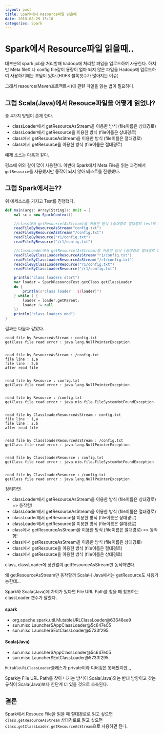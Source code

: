 ```yaml
---
layout: post
title: Spark에서 Resource파일 읽을때
date: 2018-08-29 15:10
categories: Spark
---
```


# Spark에서 Resource파일 읽을때..

대부분의 spark job을 처리할때 hadoop에 처리할 파일을 업로드하여 사용한다. 하지만 Meta file이나 config file같이 용량이 얼마 되지 않은 파일을 Hadoop에 업로드하여 사용하기에는 부담이 있다.(HDFS 블록갯수가 많아지는 이슈)

그래서 resource(Maven프로젝트시)에 관련 파일을 읽는 법이 필요하다.

## 그럼 Scala(Java)에서 Resouce파일을 어떻게 읽었나?

총 4가지 방법이 존재 한다.

- classLoader에서 getResourceAsStream을 이용한 방식 (file이름은 상대경로)
- classLoader에서 getResource을 이용한 방식 (file이름은 상대경로)
- class에서 getResourceAsStream을 이용한 방식 (file이름은 절대경로)
- class에서 getResource을 이용한 방식 (file이름은 절대경로)

예제 소스는 다음과 같다.

<script src="https://gist.github.com/joswlv/591a9f039fe9d4dfb69d1afb97d45735.js"></script>

평소에 위와 같이 많이 사용한다. 이번에 Spark에서 Meta File을 읽는 과정에서 `getResource`를 사용했지만 동작이 되지 않아 테스트를 진행했다.

## 그럼 Spark에서는??

위 예제소스를 가지고 Test를 진행했다. 

```scala
def main(args: Array[String]): Unit = {
	val sc = new SparkContext()

	//class에서 getResource(AsStream)을 이용한 방식 (상대경로 절대경로 test도 추가)
	readFileByResourceAsStream("config.txt")
	readFileByResourceAsStream("/config.txt")
	readFileByResource("r1/config.txt")
	readFileByResource("/r1/config.txt")

	//classLoader에서 getResource(AsStream)을 이용한 방식 (상대경로 절대경로 test도 추가)
	readFileByClassLoaderResourceAsStream("r1/config.txt")
	readFileByClassLoaderResourceAsStream("/r1/config.txt")
	readFileByClassLoaderResource("r1/config.txt")
	readFileByClassLoaderResource("/r1/config.txt")

	println("class loaders start")
	var loader = SparkResourceTest.getClass.getClassLoader
	do {
		println(s"class loader : ${loader}")
	} while ( {
		loader = loader.getParent;
		loader != null
	})
	println("class loaders end")
}
```

결과는 다음과 같았다.

```
read file by ResourceAsStream : config.txt
getClass file read error : java.lang.NullPointerException


read file by ResourceAsStream : /config.txt
file line : 1,a
file line : 2,b
after read file


read file by Resource : config.txt
getClass file read error : java.lang.NullPointerException


read file by Resource : /config.txt
getClass file read error : java.nio.file.FileSystemNotFoundException


read file by ClassloaderResourceAsStream : config.txt
file line : 1,a
file line : 2,b
after read file


read file by ClassloaderResourceAsStream : /config.txt
getClass file read error : java.lang.NullPointerException


read file by ClassloaderResource : config.txt
getClass file read error : java.nio.file.FileSystemNotFoundException


read file by ClassloaderResource : /config.txt
getClass file read error : java.lang.NullPointerException
```

정리하면 

- classLoader에서 getResourceAsStream을 이용한 방식 (file이름은 상대경로) => 동작함!
- classLoader에서 getResourceAsStream을 이용한 방식 (file이름은 절대경로)
- classLoader에서 getResource을 이용한 방식 (file이름은 상대경로)
- classLoader에서 getResource을 이용한 방식 (file이름은 절대경로)
- class에서 getResourceAsStream을 이용한 방식 (file이름은 절대경로) => 동작함!
- class에서 getResourceAsStream을 이용한 방식 (file이름은 상대경로)
- class에서 getResource을 이용한 방식 (file이름은 절대경로)
- class에서 getResource을 이용한 방식 (file이름은 상대경로)

class, classLoader에 상관없이 getResourceAsStream만 동작하였다. 

왜 getResourceAsStream만 동작할까 Scala나 Java에서는 getResource도 사용가능한데...

Spark와 Scala(Java)에 차이가 있다면 File URL Path를 찾을 때 참조하는 classLoader 갯수가 달랐다.

#### spark

- org.apache.spark.util.MutableURLClassLoader@63648ee9
- sun.misc.Launcher$AppClassLoader@5c647e05
- sun.misc.Launcher$ExtClassLoader@5733f295

#### Scala(Java)

- sun.misc.Launcher$AppClassLoader@5c647e05
- sun.misc.Launcher$ExtClassLoader@5733f295

`MutableURLClassLoader`클래스가 private이라 디버깅은 못해봤지만,,,

Spark는 File URL Path를 찾아 나가는 방식이 Scala(Java)와는 반대 방향이고 찾는 규칙이 Scala(Java)보다 한단계 더 있을 것으로 추측된다.

## 결론

Spark에서 Resouce File을 읽을 때 절대경로로 읽고 싶으면 `class.getResourceAsStream` 상대경로로 읽고 싶으면 `class.getClassLoader.getResourceAsStream`으로 사용하면 된다.


